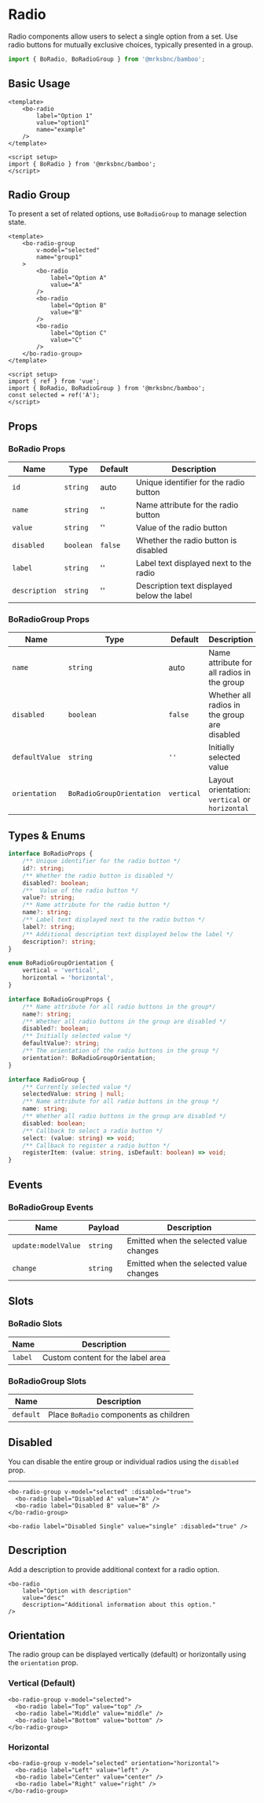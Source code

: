<script setup>
import { BoRadio, BoRadioGroup } from '@/components/radio';
import { InjectionKey } from '@/shared/injection-key';
import { ref, provide } from 'vue';

const selected = ref('A');
const selectedRadioDemo = ref('A');

const radioProvide = provide(InjectionKey.RadioGroup, {
	selectedValue: selectedRadioDemo,
	name: 'group1',
	disabled: false,
	select: (value) => {
		console.log('Selected:', value);
	},
	registerItem: (value, isDefault) => {
		console.log('Registered:', value, isDefault);
	},
});
</script>

# Radio

Radio components allow users to select a single option from a set. Use radio buttons for mutually exclusive choices, typically presented in a group.

```js
import { BoRadio, BoRadioGroup } from '@mrksbnc/bamboo';
```

## Basic Usage

```vue
<template>
	<bo-radio
		label="Option 1"
		value="option1"
		name="example"
	/>
</template>

<script setup>
import { BoRadio } from '@mrksbnc/bamboo';
</script>
```

<bo-radio label="Option 1" value="option1" name="example" />

## Radio Group

To present a set of related options, use `BoRadioGroup` to manage selection state.

```vue
<template>
	<bo-radio-group
		v-model="selected"
		name="group1"
	>
		<bo-radio
			label="Option A"
			value="A"
		/>
		<bo-radio
			label="Option B"
			value="B"
		/>
		<bo-radio
			label="Option C"
			value="C"
		/>
	</bo-radio-group>
</template>

<script setup>
import { ref } from 'vue';
import { BoRadio, BoRadioGroup } from '@mrksbnc/bamboo';
const selected = ref('A');
</script>
```

<bo-radio-group v-model="selectedRadioDemo" name="group1">
  <bo-radio label="Option A" value="A" />
  <bo-radio label="Option B" value="B" />
  <bo-radio label="Option C" value="C" />
</bo-radio-group>

## Props

### BoRadio Props

| Name          | Type      | Default | Description                                |
| ------------- | --------- | ------- | ------------------------------------------ |
| `id`          | `string`  | auto    | Unique identifier for the radio button     |
| `name`        | `string`  | ''      | Name attribute for the radio button        |
| `value`       | `string`  | ''      | Value of the radio button                  |
| `disabled`    | `boolean` | `false` | Whether the radio button is disabled       |
| `label`       | `string`  | ''      | Label text displayed next to the radio     |
| `description` | `string`  | ''      | Description text displayed below the label |

### BoRadioGroup Props

| Name           | Type                      | Default    | Description                                    |
| -------------- | ------------------------- | ---------- | ---------------------------------------------- |
| `name`         | `string`                  | auto       | Name attribute for all radios in the group     |
| `disabled`     | `boolean`                 | `false`    | Whether all radios in the group are disabled   |
| `defaultValue` | `string`                  | `''`       | Initially selected value                       |
| `orientation`  | `BoRadioGroupOrientation` | `vertical` | Layout orientation: `vertical` or `horizontal` |

## Types & Enums

```ts
interface BoRadioProps {
	/** Unique identifier for the radio button */
	id?: string;
	/** Whether the radio button is disabled */
	disabled?: boolean;
	/**  Value of the radio button */
	value?: string;
	/** Name attribute for the radio button */
	name?: string;
	/** Label text displayed next to the radio button */
	label?: string;
	/** Additional description text displayed below the label */
	description?: string;
}

enum BoRadioGroupOrientation {
	vertical = 'vertical',
	horizontal = 'horizontal',
}

interface BoRadioGroupProps {
	/** Name attribute for all radio buttons in the group*/
	name?: string;
	/** Whether all radio buttons in the group are disabled */
	disabled?: boolean;
	/** Initially selected value */
	defaultValue?: string;
	/** The orientation of the radio buttons in the group */
	orientation?: BoRadioGroupOrientation;
}

interface RadioGroup {
	/** Currently selected value */
	selectedValue: string | null;
	/** Name attribute for all radio buttons in the group */
	name: string;
	/** Whether all radio buttons in the group are disabled */
	disabled: boolean;
	/** Callback to select a radio button */
	select: (value: string) => void;
	/** Callback to register a radio button */
	registerItem: (value: string, isDefault: boolean) => void;
}
```

## Events

### BoRadioGroup Events

| Name                | Payload  | Description                             |
| ------------------- | -------- | --------------------------------------- |
| `update:modelValue` | `string` | Emitted when the selected value changes |
| `change`            | `string` | Emitted when the selected value changes |

## Slots

### BoRadio Slots

| Name    | Description                       |
| ------- | --------------------------------- |
| `label` | Custom content for the label area |

### BoRadioGroup Slots

| Name      | Description                            |
| --------- | -------------------------------------- |
| `default` | Place `BoRadio` components as children |

## Disabled

You can disable the entire group or individual radios using the `disabled` prop.

<bo-radio label="Disabled Single" value="single" :disabled="true" />
<hr />
<bo-radio-group v-model="selected" :disabled="true">
  <bo-radio label="Disabled A" value="A" />
  <bo-radio label="Disabled B" value="B" />
</bo-radio-group>

```vue
<bo-radio-group v-model="selected" :disabled="true">
  <bo-radio label="Disabled A" value="A" />
  <bo-radio label="Disabled B" value="B" />
</bo-radio-group>

<bo-radio label="Disabled Single" value="single" :disabled="true" />
```

## Description

Add a description to provide additional context for a radio option.

<bo-radio
	label="Option with description"
	value="desc"
	description="Additional information about this option."
/>

```vue
<bo-radio
	label="Option with description"
	value="desc"
	description="Additional information about this option."
/>
```

## Orientation

The radio group can be displayed vertically (default) or horizontally using the `orientation` prop.

### Vertical (Default)

<bo-radio-group v-model="selected" orientation="vertical">
  <bo-radio label="Top" value="top" />
  <bo-radio label="Middle" value="middle" />
  <bo-radio label="Bottom" value="bottom" />
</bo-radio-group>

```vue
<bo-radio-group v-model="selected">
  <bo-radio label="Top" value="top" />
  <bo-radio label="Middle" value="middle" />
  <bo-radio label="Bottom" value="bottom" />
</bo-radio-group>
```

### Horizontal

<bo-radio-group v-model="selected" orientation="horizontal">
  <bo-radio label="Left" value="left" />
  <bo-radio label="Center" value="center" />
  <bo-radio label="Right" value="right" />
</bo-radio-group>

```vue
<bo-radio-group v-model="selected" orientation="horizontal">
  <bo-radio label="Left" value="left" />
  <bo-radio label="Center" value="center" />
  <bo-radio label="Right" value="right" />
</bo-radio-group>
```
